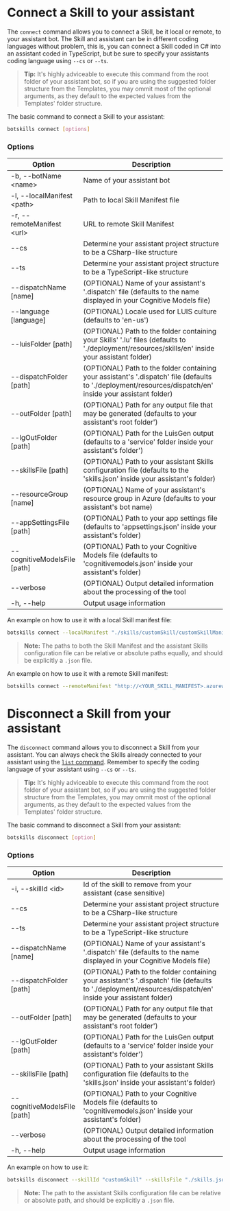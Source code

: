 # Connect a Skill to your assistant

The `connect` command allows you to connect a Skill, be it local or remote, to your assistant bot. The Skill and assistant can be in different coding languages without problem, this is, you can connect a  Skill coded in C# into an assistant coded in TypeScript, but be sure to specify your assistants coding language using `--cs` or `--ts`.

> **Tip:** It's highly adviceable to execute this command from the root folder of your assistant bot, so if you are using the suggested folder structure from the Templates, you may ommit most of the optional arguments, as they default to the expected values from the Templates' folder structure.

The basic command to connect a Skill to your assistant:

```bash
botskills connect [options]
```

### Options

| Option                        | Description                                                                                                                                                 |
|-------------------------------|-------------------------------------------------------------------------------------------------------------------------------------------------------------|
| -b, --botName \<name>         | Name of your assistant bot                                                                                                                                  |
| -l, --localManifest \<path>   | Path to local Skill Manifest file                                                                                                                           |
| -r, --remoteManifest \<url>   | URL to remote Skill Manifest                                                                                                                                |
| --cs                          | Determine your assistant project structure to be a CSharp-like structure                                                                                    |
| --ts                          | Determine your assistant project structure to be a TypeScript-like structure                                                                                |
| --dispatchName [name]         | (OPTIONAL) Name of your assistant's '.dispatch' file (defaults to the name displayed in your Cognitive Models file)                                         |
| --language [language]         | (OPTIONAL) Locale used for LUIS culture (defaults to 'en-us')                                                                                               |
| --luisFolder [path]           | (OPTIONAL) Path to the folder containing your Skills' '.lu' files (defaults to './deployment/resources/skills/en' inside your assistant folder)             |
| --dispatchFolder [path]       | (OPTIONAL) Path to the folder containing your assistant's '.dispatch' file (defaults to './deployment/resources/dispatch/en' inside your assistant folder)  |
| --outFolder [path]            | (OPTIONAL) Path for any output file that may be generated (defaults to your assistant's root folder')                                                       |
| --lgOutFolder [path]          | (OPTIONAL) Path for the LuisGen output (defaults to a 'service' folder inside your assistant's folder')                                                     |
| --skillsFile [path]           | (OPTIONAL) Path to your assistant Skills configuration file (defaults to the 'skills.json' inside your assistant's folder)                                  |
| --resourceGroup [name]        | (OPTIONAL) Name of your assistant's resource group in Azure (defaults to your assistant's bot name)                                                         |
| --appSettingsFile [path]      | (OPTIONAL) Path to your app settings file (defaults to 'appsettings.json' inside your assistant's folder)                                                   |
| --cognitiveModelsFile [path]  | (OPTIONAL) Path to your Cognitive Models file (defaults to 'cognitivemodels.json' inside your assistant's folder)                                           |
| --verbose                     | (OPTIONAL) Output detailed information about the processing of the tool                                                                                     |
| -h, --help                    | Output usage information                                                                                                                                    |

An example on how to use it with a local Skill manifest file:

```bash
botskills connect --localManifest "./skills/customSkill/customSkillManifest.json" --skillsFile "./skills.json" --cs --verbose
```

> **Note:** The paths to both the Skill Manifest and the assistant Skills configuration file can be relative or absolute paths equally, and should be explicitly a `.json` file.

An example on how to use it with a remote Skill manifest:

```bash
botskills connect --remoteManifest "http://<YOUR_SKILL_MANIFEST>.azurewebsites.net/api/skill/manifest?inlineTriggerUtterances=false" --skillsFile "./skills.json" --cs --verbose
```

# Disconnect a Skill from your assistant

The `disconnect` command allows you to disconnect a Skill from your assistant. You can always check the Skills already connected to your assistant using the [`list` command](./list.md). Remember to specify the coding language of your assistant using `--cs` or `--ts`.

> **Tip:** It's highly adviceable to execute this command from the root folder of your assistant bot, so if you are using the suggested folder structure from the Templates, you may ommit most of the optional arguments, as they default to the expected values from the Templates' folder structure.

The basic command to disconnect a Skill from your assistant:

```bash
botskills disconnect [option]
```

### Options

| Option                        | Description                                                                                                                                                 |
|-------------------------------|-------------------------------------------------------------------------------------------------------------------------------------------------------------|
| -i, --skillId \<id>           | Id of the skill to remove from your assistant (case sensitive)                                                                                              |
| --cs                          | Determine your assistant project structure to be a CSharp-like structure                                                                                    |
| --ts                          | Determine your assistant project structure to be a TypeScript-like structure                                                                                |
| --dispatchName [name]         | (OPTIONAL) Name of your assistant's '.dispatch' file (defaults to the name displayed in your Cognitive Models file)                                         |
| --dispatchFolder [path]       | (OPTIONAL) Path to the folder containing your assistant's '.dispatch' file (defaults to './deployment/resources/dispatch/en' inside your assistant folder)  |
| --outFolder [path]            | (OPTIONAL) Path for any output file that may be generated (defaults to your assistant's root folder')                                                       |
| --lgOutFolder [path]          | (OPTIONAL) Path for the LuisGen output (defaults to a 'service' folder inside your assistant's folder')                                                     |
| --skillsFile [path]           | (OPTIONAL) Path to your assistant Skills configuration file (defaults to the 'skills.json' inside your assistant's folder)                                  |
| --cognitiveModelsFile [path]  | (OPTIONAL) Path to your Cognitive Models file (defaults to 'cognitivemodels.json' inside your assistant's folder)                                           |
| --verbose                     | (OPTIONAL) Output detailed information about the processing of the tool                                                                                     |
| -h, --help                    | Output usage information                                                                                                                                    |

An example on how to use it:

```bash
botskills disconnect --skillId "customSkill" --skillsFile "./skills.json" --cs --verbose
```

> **Note:** The path to the assistant Skills configuration file can be relative or absolute path, and should be explicitly a `.json` file.